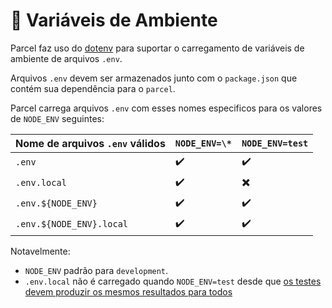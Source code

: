 # 🌳 Variáveis de Ambiente

Parcel faz uso do [dotenv](https://github.com/motdotla/dotenv) para suportar o carregamento de variáveis de ambiente de arquivos `.env`.

Arquivos `.env` devem ser armazenados junto com o `package.json` que contém sua dependência para o `parcel`.

Parcel carrega arquivos `.env` com esses nomes especificos para os valores de `NODE_ENV` seguintes:

| Nome de arquivos `.env` válidos | `NODE_ENV=\*` | `NODE_ENV=test` |
| ------------------------------- | ------------- | --------------- |
| `.env`                          | ✔️            | ✔️              |
| `.env.local`                    | ✔️            | ✖️              |
| `.env.${NODE_ENV}`              | ✔️            | ✔️              |
| `.env.${NODE_ENV}.local`        | ✔️            | ✔️              |

Notavelmente:

- `NODE_ENV` padrão para `development`.
- `.env.local` não é carregado quando `NODE_ENV=test` desde que [os testes devem produzir os mesmos resultados para todos](https://github.com/parcel-bundler/parcel/blob/28df546a2249b6aac1e529dd629f506ba6b0a4bb/src/utils/env.js#L9)
